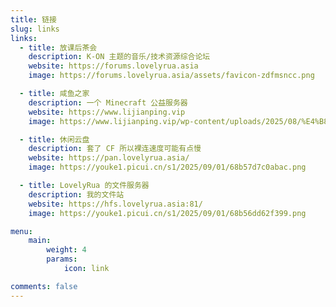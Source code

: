 ```yaml
---
title: 链接
slug: links
links:
  - title: 放课后茶会
    description: K-ON 主题的音乐/技术资源综合论坛
    website: https://forums.lovelyrua.asia
    image: https://forums.lovelyrua.asia/assets/favicon-zdfmsncc.png

  - title: 咸鱼之家
    description: 一个 Minecraft 公益服务器
    website: https://www.lijianping.vip
    image: https://www.lijianping.vip/wp-content/uploads/2025/08/%E4%B8%8B%E8%BD%BD.jpg

  - title: 休闲云盘
    description: 套了 CF 所以裸连速度可能有点慢
    website: https://pan.lovelyrua.asia/
    image: https://youke1.picui.cn/s1/2025/09/01/68b57d7c0abac.png

  - title: LovelyRua 的文件服务器
    description: 我的文件站
    website: https://hfs.lovelyrua.asia:81/
    image: https://youke1.picui.cn/s1/2025/09/01/68b56dd62f399.png

menu:
    main: 
        weight: 4
        params:
            icon: link

comments: false
---
```

